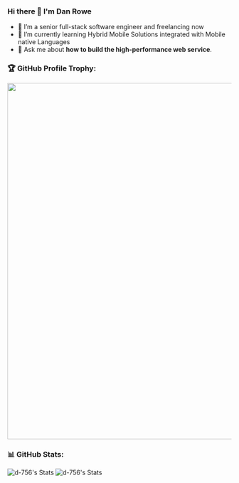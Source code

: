 
### Hi there 👋 I'm Dan Rowe
- 🔭 I’m a senior full-stack software engineer and freelancing now
- 🌱 I’m currently learning Hybrid Mobile Solutions integrated with Mobile native Languages
- 💬 Ask me about **how to build the high-performance web service**.

### 🏆 GitHub Profile Trophy:
<a href="https://github.com/ryo-ma/github-profile-trophy">
  <img width=800 src="https://github-profile-trophy.vercel.app/?username=d-756&theme=onedark&column=8no-frame=true"/>
</a>

### 📊 GitHub Stats:
![d-756's Stats](https://github-profile-summary-cards.vercel.app/api/cards/repos-per-language?username=d-756&show_icons=true&count_private=true&theme=solarized_dark)
![d-756's Stats](https://github-profile-summary-cards.vercel.app/api/cards/most-commit-language?username=d-756&show_icons=true&count_private=true&theme=solarized_dark)
<!-- ![d-756's Summary](https://github-profile-summary-cards.vercel.app/api/cards/profile-details?username=d-756&show_icons=true&count_private=true&theme=solarized_dark) -->


